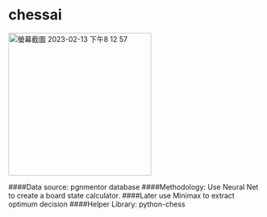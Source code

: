 # chessai
<img width="283" alt="螢幕截圖 2023-02-13 下午8 12 57" src="https://user-images.githubusercontent.com/56172862/218515228-13615dcf-9c9b-46fb-ab12-6e248bb72f1e.png">

####Data source: pgnmentor database
####Methodology: Use Neural Net to create a board state calculator.
             ####Later use Minimax to extract optimum decision
####Helper Library: python-chess
